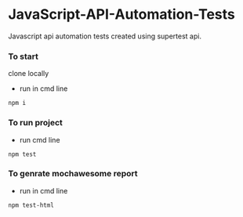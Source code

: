 # JavaScript-API-Automation-Tests
Javascript api automation tests created using supertest api.

### To start 
clone locally
- run in cmd line
```
npm i 
```
### To run project
- run cmd line
```
npm test
```
### To genrate mochawesome report
- run in cmd line
```
npm test-html
```
